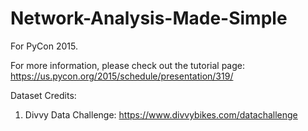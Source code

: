 Network-Analysis-Made-Simple
============================

For PyCon 2015. 

For more information, please check out the tutorial page: https://us.pycon.org/2015/schedule/presentation/319/

Dataset Credits:

1. Divvy Data Challenge: https://www.divvybikes.com/datachallenge
